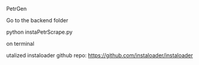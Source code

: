 PetrGen

Go to the backend folder

python instaPetrScrape.py

on terminal 

utalized instaloader github repo: https://github.com/instaloader/instaloader
